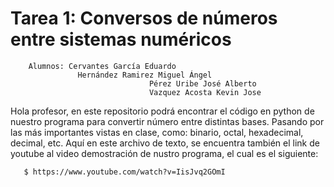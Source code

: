 # Tarea 1: Conversos de números entre sistemas numéricos
		
		Alumnos: Cervantes García Eduardo
				   Hernández Ramirez Miguel Ángel
                                   Pérez Uribe José Alberto
                                   Vazquez Acosta Kevin Jose

Hola profesor, en este repositorio podrá encontrar el código en python de nuestro programa para convertir número entre distintas bases. Pasando por las más importantes vistas en clase, como: binario, octal, hexadecimal, decimal, etc.
Aquí en este archivo de texto, se encuentra también el link de youtube al video demostración de nustro programa, el cual es el siguiente:

       $ https://www.youtube.com/watch?v=IisJvq2GOmI

